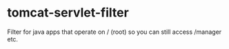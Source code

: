 # tomcat-servlet-filter
Filter for java apps that operate on / (root) so you can still access /manager etc.
